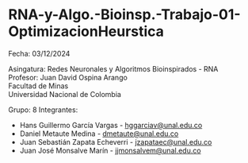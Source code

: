 # RNA-y-Algo.-Bioinsp.-Trabajo-01-OptimizacionHeurstica

Fecha: 03/12/2024

Asingatura: Redes Neuronales y Algoritmos Bioinspirados - RNA  
Profesor: Juan David Ospina Arango  
Facultad de Minas  
Universidad Nacional de Colombia  

Grupo: 8
Integrantes:
- Hans Guillermo García Vargas - hggarciav@unal.edu.co
- Daniel Metaute Medina - dmetaute@unal.edu.co
- Juan Sebastián Zapata Echeverri - jzapataec@unal.edu.co
- Juan José Monsalve Marín - jjmonsalvem@unal.edu.co
